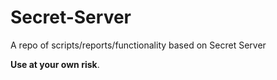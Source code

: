 # Secret-Server
A repo of scripts/reports/functionality based on Secret Server


**Use at your own risk**.
